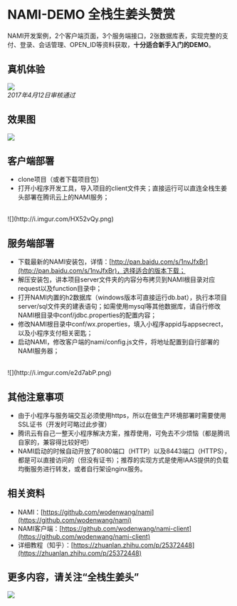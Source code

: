 # NAMI-DEMO 全栈生姜头赞赏
NAMI开发案例，2个客户端页面，3个服务端接口，2张数据库表，实现完整的支付、登录、会话管理、OPEN_ID等资料获取，**十分适合新手入门的DEMO**。

## 真机体验
![](http://i.imgur.com/Qj27zI0.jpg)
<br/>
*2017年4月12日审核通过*

## 效果图
![](http://i.imgur.com/JsImfs7.jpg)

## 客户端部署
- clone项目（或者下载项目包）
- 打开小程序开发工具，导入项目的client文件夹；直接运行可以直连全栈生姜头部署在腾讯云上的NAMI服务；
<br/>
![](http://i.imgur.com/HX52vQy.png)

## 服务端部署
- 下载最新的NAMI安装包，详情：[http://pan.baidu.com/s/1nvJfxBr](http://pan.baidu.com/s/1nvJfxBr)，选择适合的版本下载；
- 解压安装包，讲本项目server文件夹的内容分布拷贝到NAMI根目录对应request以及function目录中；
- 打开NAMI内置的h2数据库（windows版本可直接运行db.bat），执行本项目server/sql文件夹的建表语句；如需使用mysql等其他数据库，请自行修改NAMI根目录中conf/jdbc.properties的配置内容；
- 修改NAMI根目录中conf/wx.properties，填入小程序appid与appsecrect，以及小程序支付相关密匙；
- 启动NAMI，修改客户端的nami/config.js文件，将地址配置到自行部署的NAMI服务器；
<br/>
![](http://i.imgur.com/e2d7abP.png)

## 其他注意事项
- 由于小程序与服务端交互必须使用https，所以在做生产环境部署时需要使用SSL证书（开发时可略过此步骤）
- 腾讯云有自己一整天小程序解决方案，推荐使用，可免去不少烦恼（都是腾讯自家的，兼容得比较好吧）
- NAMI启动的时候自动开放了8080端口（HTTP）以及8443端口（HTTPS），都是可以直接访问的（但没有证书）；推荐的实现方式是使用IAAS提供的负载均衡服务进行转发，或者自行架设nginx服务。

## 相关资料
- NAMI：[https://github.com/wodenwang/nami](https://github.com/wodenwang/nami)
- NAMI客户端：[https://github.com/wodenwang/nami-client](https://github.com/wodenwang/nami-client)
- 详细教程（知乎）：[https://zhuanlan.zhihu.com/p/25372448](https://zhuanlan.zhihu.com/p/25372448)

## 更多内容，请关注“全栈生姜头”
![](http://i.imgur.com/ZbGLfNo.jpg)